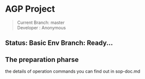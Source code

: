 # AGP Project
> Current Branch: master   
> Developer : Anonymous 
## Status: Basic Env Branch: Ready...

## The preparation pharse
the details of operation commands you can find out in sop-doc.md 
